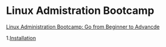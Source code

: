 # Linux Admistration Bootcamp

[Linux Administration Bootcamp: Go from Beginner to Advancde](https://www.udemy.com/course/linux-administration-bootcamp/learn/lecture/5718646?start=15#overview)

1.[Installation](https://github.com/fcarvalhopacheco/linux-administration/blob/main/1.Installing/1.installation_process.md)

